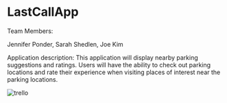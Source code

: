 # LastCallApp

Team Members:

Jennifer Ponder, Sarah Shedlen, Joe Kim

Application description: This application will display nearby parking suggestions and ratings. Users will have the ability to check out parking locations and rate their experience when visiting places of interest near the parking locations.

![trello](public/assets/trello.jpg)

